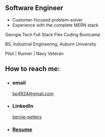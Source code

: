 
## Software Engineer

  - Customer-focused problem-solver
  - Experience with the complete MERN stack
  
Georgia Tech Full Stack Flex Coding Bootcamp 

BS, Industrial Engineering, Auburn University

Pilot | Runner | Navy Veteran



## How to reach me: 

- ### email
  <a href="mailTo: bp4924@gmail.com?subject=Hello!" alt="" >bp4924@gmail.com</a>

- ### LinkedIn
  [bernie-petters](https://linkedin.com/in/bernie-petters)
  
- ### [Resume](https://docs.google.com/document/d/1LLniH_ApgK-3Hdpu2rUQJ2XXlB5b0NWw/edit?usp=sharing&ouid=111310025198577527839&rtpof=true&sd=true)
  

